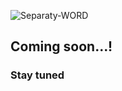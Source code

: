 ![Separaty-WORD](https://user-images.githubusercontent.com/73245381/198901904-32f8d5b2-0a95-4251-82b9-ef2fdb2873cf.png)

## Coming soon...!
### Stay tuned
